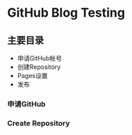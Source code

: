 # GitHub Blog Testing

## 主要目录
- 申请GitHub帐号
- 创建Repository
- Pages设置
- 发布

### 申请GitHub


### Create Repository